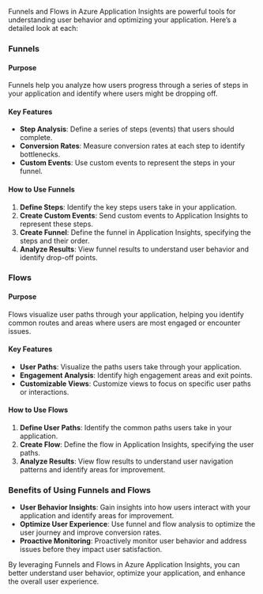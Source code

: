 Funnels and Flows in Azure Application Insights are powerful tools for understanding user behavior and optimizing your application. Here’s a detailed look at each:

### Funnels

#### **Purpose**

Funnels help you analyze how users progress through a series of steps in your application and identify where users might be dropping off.

#### **Key Features**

- **Step Analysis**: Define a series of steps (events) that users should complete.
- **Conversion Rates**: Measure conversion rates at each step to identify bottlenecks.
- **Custom Events**: Use custom events to represent the steps in your funnel.

#### **How to Use Funnels**

1. **Define Steps**: Identify the key steps users take in your application.
2. **Create Custom Events**: Send custom events to Application Insights to represent these steps.
3. **Create Funnel**: Define the funnel in Application Insights, specifying the steps and their order.
4. **Analyze Results**: View funnel results to understand user behavior and identify drop-off points.

### Flows

#### **Purpose**

Flows visualize user paths through your application, helping you identify common routes and areas where users are most engaged or encounter issues.

#### **Key Features**

- **User Paths**: Visualize the paths users take through your application.
- **Engagement Analysis**: Identify high engagement areas and exit points.
- **Customizable Views**: Customize views to focus on specific user paths or interactions.

#### **How to Use Flows**

1. **Define User Paths**: Identify the common paths users take in your application.
2. **Create Flow**: Define the flow in Application Insights, specifying the user paths.
3. **Analyze Results**: View flow results to understand user navigation patterns and identify areas for improvement.

### Benefits of Using Funnels and Flows

- **User Behavior Insights**: Gain insights into how users interact with your application and identify areas for improvement.
- **Optimize User Experience**: Use funnel and flow analysis to optimize the user journey and improve conversion rates.
- **Proactive Monitoring**: Proactively monitor user behavior and address issues before they impact user satisfaction.

By leveraging Funnels and Flows in Azure Application Insights, you can better understand user behavior, optimize your application, and enhance the overall user experience.
